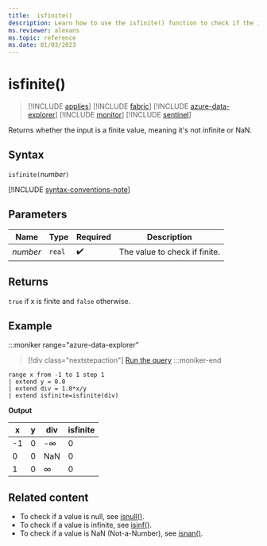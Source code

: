 ```yaml
---
title:  isfinite()
description: Learn how to use the isfinite() function to check if the input is a finite value.
ms.reviewer: alexans
ms.topic: reference
ms.date: 01/03/2023
---
```

# isfinite()

> [!INCLUDE [applies](../includes/applies-to-version/applies.md)] [!INCLUDE [fabric](../includes/applies-to-version/fabric.md)] [!INCLUDE [azure-data-explorer](../includes/applies-to-version/azure-data-explorer.md)] [!INCLUDE [monitor](../includes/applies-to-version/monitor.md)] [!INCLUDE [sentinel](../includes/applies-to-version/sentinel.md)]

Returns whether the input is a finite value, meaning it's not infinite or NaN.

## Syntax

`isfinite(`*number*`)`

[!INCLUDE [syntax-conventions-note](../includes/syntax-conventions-note.md)]

## Parameters

| Name | Type | Required | Description |
|--|--|--|--|
|*number*| `real` | :heavy_check_mark:| The value to check if finite.|

## Returns

`true` if x is finite and `false` otherwise.

## Example

:::moniker range="azure-data-explorer"
> [!div class="nextstepaction"]
> <a href="https://dataexplorer.azure.com/clusters/help/databases/Samples?query=H4sIAAAAAAAAAytKzEtPVahQSCvKz1XQNVQoyVcwVCguSS1QMOTlqlFIrShJzUtRqFSwVTDQM0ASScksA4oZ6hloVehXIolnFqdl5mWWpNrCGBpAlZoAbqyHpGYAAAA=" target="_blank">Run the query</a>
:::moniker-end

```kusto
range x from -1 to 1 step 1
| extend y = 0.0
| extend div = 1.0*x/y
| extend isfinite=isfinite(div)
```

**Output**

|x|y|div|isfinite|
|---|---|---|---|
|-1|0|-∞|0|
|0|0|NaN|0|
|1|0|∞|0|

## Related content

* To check if a value is null, see [isnull()](isnull-function.md).
* To check if a value is infinite, see [isinf()](isinf-function.md).
* To check if a value is NaN (Not-a-Number), see [isnan()](isnan-function.md).
